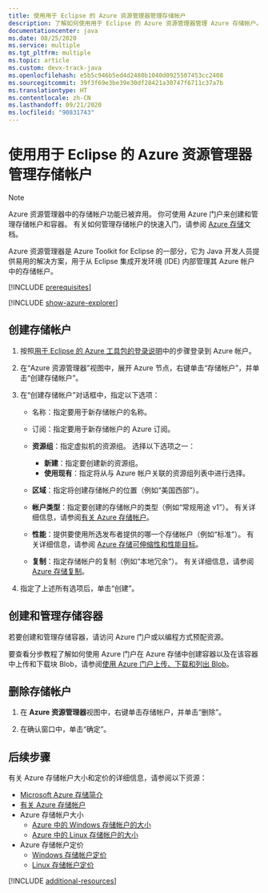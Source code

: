 ```yaml
---
title: 使用用于 Eclipse 的 Azure 资源管理器管理存储帐户
description: 了解如何使用用于 Eclipse 的 Azure 资源管理器管理 Azure 存储帐户。
documentationcenter: java
ms.date: 08/25/2020
ms.service: multiple
ms.tgt_pltfrm: multiple
ms.topic: article
ms.custom: devx-track-java
ms.openlocfilehash: e5b5c946b5ed4d2480b1040d0925507453cc2408
ms.sourcegitcommit: 39f3f69e3be39e30df28421a30747f6711c37a7b
ms.translationtype: HT
ms.contentlocale: zh-CN
ms.lasthandoff: 09/21/2020
ms.locfileid: "90831743"
---
```

# <a name="manage-storage-accounts-by-using-the-azure-explorer-for-eclipse"></a>使用用于 Eclipse 的 Azure 资源管理器管理存储帐户

> [!NOTE]
> Azure 资源管理器中的存储帐户功能已被弃用。 你可使用 Azure 门户来创建和管理存储帐户和容器。 有关如何管理存储帐户的快速入门，请参阅 [Azure 存储](/azure/storage/blobs/storage-quickstart-blobs-portal)文档。

Azure 资源管理器是 Azure Toolkit for Eclipse 的一部分，它为 Java 开发人员提供易用的解决方案，用于从 Eclipse 集成开发环境 (IDE) 内部管理其 Azure 帐户中的存储帐户。

[!INCLUDE [prerequisites](includes/prerequisites.md)]

[!INCLUDE [show-azure-explorer](includes/show-azure-explorer.md)]

## <a name="create-a-storage-account"></a>创建存储帐户

1. 按照[用于 Eclipse 的 Azure 工具包的登录说明](./sign-in-instructions.md)中的步骤登录到 Azure 帐户。

1. 在“Azure 资源管理器”视图中，展开 Azure 节点，右键单击“存储帐户”，并单击“创建存储帐户”。   

1. 在“创建存储帐户”对话框中，指定以下选项：

   * 名称：指定要用于新存储帐户的名称。

   * 订阅：指定要用于新存储帐户的 Azure 订阅。

   * **资源组**：指定虚拟机的资源组。 选择以下选项之一：
      * **新建**：指定要创建新的资源组。
      * **使用现有**：指定将从与 Azure 帐户关联的资源组列表中进行选择。

   * **区域**：指定将创建存储帐户的位置（例如“美国西部”）。

   * **帐户类型**：指定要创建的存储帐户的类型（例如“常规用途 v1”）。 有关详细信息，请参阅[有关 Azure 存储帐户]。

   * **性能**：提供要使用所选发布者提供的哪一个存储帐户（例如“标准”）。 有关详细信息，请参阅 [Azure 存储可伸缩性和性能目标]。

   * **复制**：指定存储帐户的复制（例如“本地冗余”）。 有关详细信息，请参阅 [Azure 存储复制]。

1. 指定了上述所有选项后，单击“创建”。

## <a name="create-and-manage-storage-containers"></a>创建和管理存储容器

若要创建和管理存储容器，请访问 Azure 门户或以编程方式预配资源。

要查看分步教程了解如何使用 Azure 门户在 Azure 存储中创建容器以及在该容器中上传和下载块 Blob，请参阅[使用 Azure 门户上传、下载和列出 Blob](/azure/storage/blobs/storage-quickstart-blobs-portal)。

## <a name="delete-a-storage-account"></a>删除存储帐户

1. 在 **Azure 资源管理器**视图中，右键单击存储帐户，并单击“删除”。

1. 在确认窗口中，单击“确定”。


## <a name="next-steps"></a>后续步骤

有关 Azure 存储帐户大小和定价的详细信息，请参阅以下资源：

* [Microsoft Azure 存储简介]
* [有关 Azure 存储帐户]
* Azure 存储帐户大小
  * [Azure 中的 Windows 存储帐户的大小]
  * [Azure 中的 Linux 存储帐户的大小]
* Azure 存储帐户定价
  * [Windows 存储帐户定价]
  * [Linux 存储帐户定价]

[!INCLUDE [additional-resources](includes/additional-resources.md)]

<!-- URL List -->

[Microsoft Azure 存储简介]: /azure/storage/common/storage-introduction
[有关 Azure 存储帐户]: /azure/storage/storage-create-storage-account
[Azure 存储复制]: /azure/storage/storage-redundancy
[Azure 存储可伸缩性和性能目标]: /azure/storage/storage-scalability-targets
[Naming and referencing containers, blobs, and metadata]: https://go.microsoft.com/fwlink/?LinkId=255555

[Azure 中的 Windows 存储帐户的大小]: /azure/virtual-machines/sizes
[Azure 中的 Linux 存储帐户的大小]: /azure/virtual-machines/sizes
[Windows 存储帐户定价]: https://azure.microsoft.com/pricing/details/virtual-machines/windows/
[Linux 存储帐户定价]: https://azure.microsoft.com/pricing/details/virtual-machines/linux/

<!-- IMG List -->

[CS01]: media/managing-storage-accounts-using-azure-explorer/CS01.png
[CS02]: media/managing-storage-accounts-using-azure-explorer/CS02.png
[CC01]: media/managing-storage-accounts-using-azure-explorer/CC01.png
[CC02]: media/managing-storage-accounts-using-azure-explorer/CC02.png

[DS01]: media/managing-storage-accounts-using-azure-explorer/DS01.png
[DS02]: media/managing-storage-accounts-using-azure-explorer/DS02.png
[DC01]: media/managing-storage-accounts-using-azure-explorer/DC01.png
[DC02]: media/managing-storage-accounts-using-azure-explorer/DC02.png